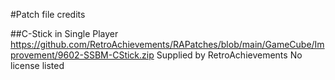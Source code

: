 #Patch file credits

##C-Stick in Single Player
https://github.com/RetroAchievements/RAPatches/blob/main/GameCube/Improvement/9602-SSBM-CStick.zip
Supplied by RetroAchievements
No license listed

